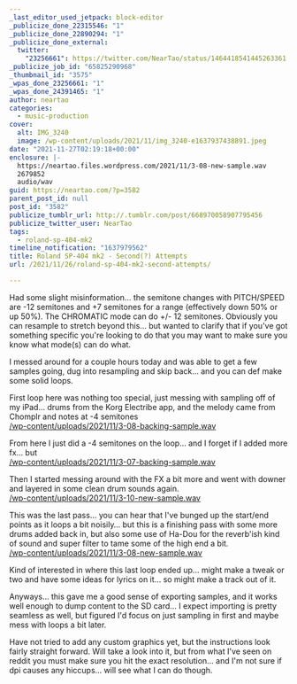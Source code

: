 ```yaml
---
_last_editor_used_jetpack: block-editor
_publicize_done_22315546: "1"
_publicize_done_22890294: "1"
_publicize_done_external:
  twitter:
    "23256661": https://twitter.com/NearTao/status/1464418541445263361
_publicize_job_id: "65825290968"
_thumbnail_id: "3575"
_wpas_done_23256661: "1"
_wpas_done_24391465: "1"
author: neartao
categories:
  - music-production
cover:
  alt: IMG_3240
  image: /wp-content/uploads/2021/11/img_3240-e1637937438891.jpeg
date: "2021-11-27T02:19:18+00:00"
enclosure: |-
  https://neartao.files.wordpress.com/2021/11/3-08-new-sample.wav
  2679852
  audio/wav
guid: https://neartao.com/?p=3582
parent_post_id: null
post_id: "3582"
publicize_tumblr_url: http://.tumblr.com/post/668970058907795456
publicize_twitter_user: NearTao
tags:
  - roland-sp-404-mk2
timeline_notification: "1637979562"
title: Roland SP-404 mk2 - Second(?) Attempts
url: /2021/11/26/roland-sp-404-mk2-second-attempts/

---
```

Had some slight misinformation… the semitone changes with PITCH/SPEED are -12 semitones and +7 semitones for a range (effectively down 50% or up 50%). The CHROMATIC mode can do +/- 12 semitones. Obviously you can resample to stretch beyond this… but wanted to clarify that if you've got something specific you're looking to do that you may want to make sure you know what mode(s) can do what.

I messed around for a couple hours today and was able to get a few samples going, dug into resampling and skip back… and you can def make some solid loops.

First loop here was nothing too special, just messing with sampling off of my iPad… drums from the Korg Electribe app, and the melody came from Chomplr and notes at -4 semitones  
[/wp-content/uploads/2021/11/3-08-backing-sample.wav](/wp-content/uploads/2021/11/3-08-backing-sample.wav)

From here I just did a -4 semitones on the loop… and I forget if I added more fx… but  
[/wp-content/uploads/2021/11/3-07-backing-sample.wav](/wp-content/uploads/2021/11/3-07-backing-sample.wav)

Then I started messing around with the FX a bit more and went with downer and layered in some clean drum sounds again.  
[/wp-content/uploads/2021/11/3-10-new-sample.wav](/wp-content/uploads/2021/11/3-10-new-sample.wav)

This was the last pass… you can hear that I've bunged up the start/end points as it loops a bit noisily… but this is a finishing pass with some more drums added back in, but also some use of Ha-Dou for the reverb'ish kind of sound and super filter to tame some of the high end a bit.  
[/wp-content/uploads/2021/11/3-08-new-sample.wav](/wp-content/uploads/2021/11/3-08-new-sample.wav)

Kind of interested in where this last loop ended up... might make a tweak or two and have some ideas for lyrics on it... so might make a track out of it.

Anyways… this gave me a good sense of exporting samples, and it works well enough to dump content to the SD card… I expect importing is pretty seamless as well, but figured I'd focus on just sampling in first and maybe mess with loops a bit later.

Have not tried to add any custom graphics yet, but the instructions look fairly straight forward. Will take a look into it, but from what I've seen on reddit you must make sure you hit the exact resolution… and I'm not sure if dpi causes any hiccups… will see what I can do though.
